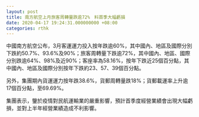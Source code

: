 ```yaml
---
layout: post
title: 南方航空上月旅客周轉量跌逾72%　料首季大幅虧損
date: 2020-04-17 19:24:31.000000000 +08:00
categories: rthk
---
```


中國南方航空公布，3月客運運力投入按年跌逾60%，其中國內、地區及國際分別下跌約50.7%、93.6%及90%；旅客周轉量下跌逾72%，其中國內、地區、國際分別跌逾64%、98%及近90%；客座率為58.16%，按年下跌近25個百分點，其中國內、地區及國際分別按年下跌約23、57、39個百分點。

另外，集團期內貨運運力按年跌38.6%，貨郵周轉量跌18%；貨郵載運率上升逾17個百分點，至69.69%。

集團表示，鑒於疫情對民航運輸業的嚴重影響，預計首季度經營業績會出現大幅虧損，並對上半年經營業績造成不利影響。
